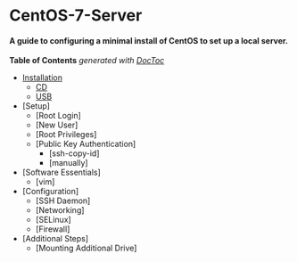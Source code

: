 # CentOS-7-Server

#### A guide to configuring a minimal install of CentOS to set up a local server.

**Table of Contents**  *generated with [DocToc](https://github.com/thlorenz/doctoc)*

- [Installation](#installation)
    - [CD](#cd)
    - [USB](#usb)
- [Setup]
    - [Root Login]
    - [New User]
    - [Root Privileges]
    - [Public Key Authentication]
        - [ssh-copy-id]
        - [manually]
- [Software Essentials]
    - [vim]
- [Configuration]
    - [SSH Daemon]
    - [Networking]
    - [SELinux]
    - [Firewall]
- [Additional Steps]
    - [Mounting Additional Drive]

